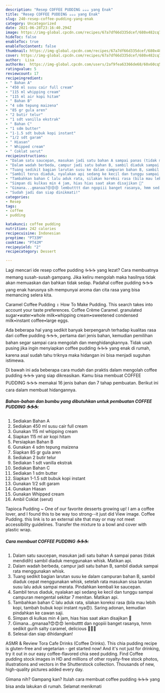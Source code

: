```yaml
---
description: "Resep COFFEE PUDDING ☕️☕️☕️ yang Enak"
title: "Resep COFFEE PUDDING ☕️☕️☕️ yang Enak"
slug: 240-resep-coffee-pudding-yang-enak
category: Uncategorized
date: 2021-06-28T23:16:40.294Z
image: https://img-global.cpcdn.com/recipes/67a7df66d335dcef/680x482cq70/coffee-pudding-foto-resep-utama.jpg
hideToc: false
enableToc: true
enableTocContent: false
thumbnail: https://img-global.cpcdn.com/recipes/67a7df66d335dcef/680x482cq70/coffee-pudding-foto-resep-utama.jpg
cover: https://img-global.cpcdn.com/recipes/67a7df66d335dcef/680x482cq70/coffee-pudding-foto-resep-utama.jpg
author:  Lisa
authorAv:  https://img-global.cpcdn.com/users/2af9fea63366de68/60x60cq50/avatar.jpg
ratingvalue: 5
reviewcount: 17
recipeingredient:
- " Bahan A"
- "450 ml susu cair full cream"
- "115 ml whipping cream"
- "115 ml air kopi hitam"
- " Bahan B"
- "4 sdm tepung maizena"
- "85 gr gula aren"
- "2 butir telur"
- "1 sdt vanilla ekstrak"
- " Bahan C"
- "1 sdm butter"
- "1-1.5 sdt bubuk kopi instant"
- "1/2 sdt garam"
- " Hiasan"
- " Whipped cream"
- " Coklat serut"
recipeinstructions:
- "Dalam satu saucepan, masukan jadi satu bahan A sampai panas (tidak mendidih) sambil diaduk menggunakan whisk. Matikan api."
- "Dalam wadah berbeda, campur jadi satu bahan B, sambil diaduk sampai rata menggunakan whisk."
- "Tuang sedikit bagian larutan susu ke dalam campuran bahan B, sambil diaduk cepat menggunakan whisk, setelah rata masukan sisa larutan susu lalu aduk sampai merata. Pindahkan kembali ke saucepan."
- "Sambil terus diaduk, nyalakan api sedang ke kecil dan tunggu sampai campuran mengental sekitar 7 menitan. Matikan api."
- "Tambahkan bahan C lalu aduk rata, silakan koreksi rasa (bila mau lebih kopi, tambah bubuk kopi instant nya😍). Saring adonan, kemudian pindahkan ke cawan saji."
- "Simpan di kulkas min 4 jam, hias hias saat akan disajikan 🤩"
- "Gimana...gmanaa?😍😍😍 lembutttt dan ngopiii banget rasanya, hmm sedikit gurih salty caramel, delicious 🤩🤩🤩"
- "Sudah jadi dan siap dinikmati!"
categories:
- Resep
tags:
- coffee
- pudding

katakunci: coffee pudding 
nutrition: 242 calories
recipecuisine: Indonesian
preptime: "PT33M"
cooktime: "PT42M"
recipeyield: "2"
recipecategory: Dessert

---
```



Lagi mencari ide resep coffee pudding ☕️☕️☕️ yang lezat? Cara membuatnya memang susah-susah gampang. Jika keliru mengolah maka hasilnya tidak akan memuaskan dan bahkan tidak sedap. Padahal coffee pudding ☕️☕️☕️ yang enak harusnya sih mempunyai aroma dan cita rasa yang bisa memancing selera kita.


Caramel Coffee Pudding ॥ How To Make Pudding. This search takes into account your taste preferences. Coffee Crème Caramel. granulated sugar•water•whole milk•whipping cream•sweetened condensed milk•instant coffee•large eggs.

Ada beberapa hal yang sedikit banyak berpengaruh terhadap kualitas rasa dari coffee pudding ☕️☕️☕️, pertama dari jenis bahan, kemudian pemilihan bahan segar sampai cara mengolah dan menghidangkannya. Tidak usah pusing jika ingin menyiapkan coffee pudding ☕️☕️☕️ yang enak di rumah, karena asal sudah tahu triknya maka hidangan ini bisa menjadi suguhan istimewa.


Di bawah ini ada beberapa cara mudah dan praktis dalam mengolah coffee pudding ☕️☕️☕️ yang siap dikreasikan. Kamu bisa membuat COFFEE PUDDING ☕️☕️☕️ memakai 16 jenis bahan dan 7 tahap pembuatan. Berikut ini cara dalam membuat hidangannya.

<!--inarticleads1-->

##### Bahan-bahan dan bumbu yang dibutuhkan untuk pembuatan COFFEE PUDDING ☕️☕️☕️:

1. Sediakan  Bahan A
1. Sediakan 450 ml susu cair full cream
1. Gunakan 115 ml whipping cream
1. Siapkan 115 ml air kopi hitam
1. Persiapkan  Bahan B
1. Gunakan 4 sdm tepung maizena
1. Siapkan 85 gr gula aren
1. Sediakan 2 butir telur
1. Sediakan 1 sdt vanilla ekstrak
1. Sediakan  Bahan C
1. Sediakan 1 sdm butter
1. Siapkan 1-1.5 sdt bubuk kopi instant
1. Gunakan 1/2 sdt garam
1. Gunakan  Hiasan
1. Gunakan  Whipped cream
1. Ambil  Coklat (serut)


Tapioca Pudding ~ One of our favorite desserts growing up! I am a coffee lover, and I found this to be way too strong--it just did View image. Coffee Pudding. this link is to an external site that may or may not meet accessibility guidelines. Transfer the mixture to a bowl and cover with plastic wrap. 

<!--inarticleads2-->

##### Cara membuat COFFEE PUDDING ☕️☕️☕️:

1. Dalam satu saucepan, masukan jadi satu bahan A sampai panas (tidak mendidih) sambil diaduk menggunakan whisk. Matikan api.
1. Dalam wadah berbeda, campur jadi satu bahan B, sambil diaduk sampai rata menggunakan whisk.
1. Tuang sedikit bagian larutan susu ke dalam campuran bahan B, sambil diaduk cepat menggunakan whisk, setelah rata masukan sisa larutan susu lalu aduk sampai merata. Pindahkan kembali ke saucepan.
1. Sambil terus diaduk, nyalakan api sedang ke kecil dan tunggu sampai campuran mengental sekitar 7 menitan. Matikan api.
1. Tambahkan bahan C lalu aduk rata, silakan koreksi rasa (bila mau lebih kopi, tambah bubuk kopi instant nya😍). Saring adonan, kemudian pindahkan ke cawan saji.
1. Simpan di kulkas min 4 jam, hias hias saat akan disajikan 🤩
1. Gimana...gmanaa?😍😍😍 lembutttt dan ngopiii banget rasanya, hmm sedikit gurih salty caramel, delicious 🤩🤩🤩
1. Selesai dan siap dihidangkan!

ASMR &amp; Review Tora Cafe Drinks (Coffee Drinks). This chia pudding recipe is gluten-free and vegetarian - get started now! And it&#39;s not just for drinking, try it out in our easy coffee-flavored chia seed pudding. Find Coffee pudding stock images in HD and millions of other royalty-free stock photos, illustrations and vectors in the Shutterstock collection. Thousands of new, high-quality pictures added every day. 

Gimana nih? Gampang kan? Itulah cara membuat coffee pudding ☕️☕️☕️ yang bisa anda lakukan di rumah. Selamat menikmati
